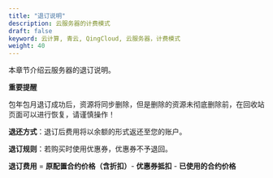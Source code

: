 ```yaml
---
title: "退订说明"
description: 云服务器的计费模式
draft: false
keyword: 云计算, 青云, QingCloud, 云服务器，计费模式
weight: 40
---
```


本章节介绍云服务器的退订说明。

**重要提醒**

包年包月退订成功后，资源将同步删除，但是删除的资源未彻底删除前，在回收站页面可以进行恢复，请谨慎操作！

**退还方式**：退订后费用将以余额的形式返还至您的账户。

**退订规则**：若购买时使用优惠券，优惠券不予退回。

**退订费用** = **原配置合约价格（含折扣）**- **优惠券抵扣** - **已使用的合约价格**